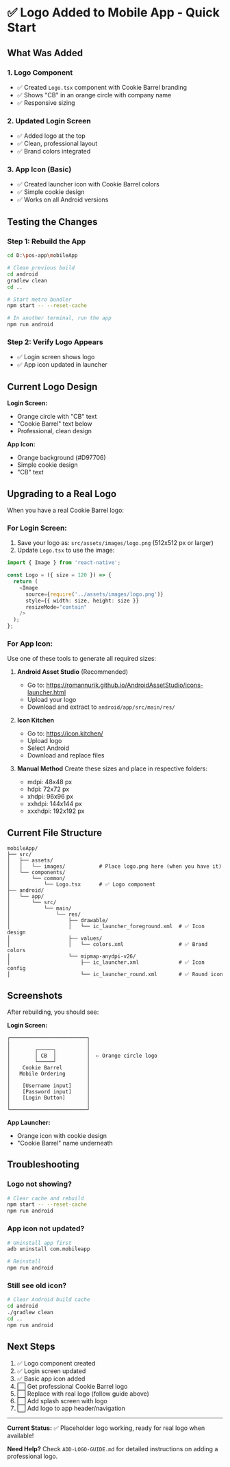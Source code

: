 # ✅ Logo Added to Mobile App - Quick Start

## What Was Added

### 1. Logo Component
- ✅ Created `Logo.tsx` component with Cookie Barrel branding
- ✅ Shows "CB" in an orange circle with company name
- ✅ Responsive sizing

### 2. Updated Login Screen
- ✅ Added logo at the top
- ✅ Clean, professional layout
- ✅ Brand colors integrated

### 3. App Icon (Basic)
- ✅ Created launcher icon with Cookie Barrel colors
- ✅ Simple cookie design
- ✅ Works on all Android versions

## Testing the Changes

### Step 1: Rebuild the App

```bash
cd D:\pos-app\mobileApp

# Clean previous build
cd android
gradlew clean
cd ..

# Start metro bundler
npm start -- --reset-cache

# In another terminal, run the app
npm run android
```

### Step 2: Verify Logo Appears
- ✅ Login screen shows logo
- ✅ App icon updated in launcher

## Current Logo Design

**Login Screen:**
- Orange circle with "CB" text
- "Cookie Barrel" text below
- Professional, clean design

**App Icon:**
- Orange background (#D97706)
- Simple cookie design
- "CB" text

## Upgrading to a Real Logo

When you have a real Cookie Barrel logo:

### For Login Screen:
1. Save your logo as: `src/assets/images/logo.png` (512x512 px or larger)
2. Update `Logo.tsx` to use the image:

```typescript
import { Image } from 'react-native';

const Logo = ({ size = 120 }) => {
  return (
    <Image 
      source={require('../assets/images/logo.png')} 
      style={{ width: size, height: size }}
      resizeMode="contain"
    />
  );
};
```

### For App Icon:
Use one of these tools to generate all required sizes:

1. **Android Asset Studio** (Recommended)
   - Go to: https://romannurik.github.io/AndroidAssetStudio/icons-launcher.html
   - Upload your logo
   - Download and extract to `android/app/src/main/res/`

2. **Icon Kitchen**
   - Go to: https://icon.kitchen/
   - Upload logo
   - Select Android
   - Download and replace files

3. **Manual Method**
   Create these sizes and place in respective folders:
   - mdpi: 48x48 px
   - hdpi: 72x72 px
   - xhdpi: 96x96 px
   - xxhdpi: 144x144 px
   - xxxhdpi: 192x192 px

## Current File Structure

```
mobileApp/
├── src/
│   ├── assets/
│   │   └── images/           # Place logo.png here (when you have it)
│   └── components/
│       └── common/
│           └── Logo.tsx      # ✅ Logo component
├── android/
│   └── app/
│       └── src/
│           └── main/
│               └── res/
│                   ├── drawable/
│                   │   └── ic_launcher_foreground.xml  # ✅ Icon design
│                   ├── values/
│                   │   └── colors.xml                  # ✅ Brand colors
│                   └── mipmap-anydpi-v26/
│                       ├── ic_launcher.xml             # ✅ Icon config
│                       └── ic_launcher_round.xml       # ✅ Round icon
```

## Screenshots

After rebuilding, you should see:

**Login Screen:**
```
┌─────────────────────────┐
│                         │
│        ┌─────┐          │
│        │ CB  │          │  ← Orange circle logo
│        └─────┘          │
│    Cookie Barrel        │
│   Mobile Ordering       │
│                         │
│    [Username input]     │
│    [Password input]     │
│    [Login Button]       │
│                         │
└─────────────────────────┘
```

**App Launcher:**
- Orange icon with cookie design
- "Cookie Barrel" name underneath

## Troubleshooting

### Logo not showing?
```bash
# Clear cache and rebuild
npm start -- --reset-cache
npm run android
```

### App icon not updated?
```bash
# Uninstall app first
adb uninstall com.mobileapp

# Reinstall
npm run android
```

### Still see old icon?
```bash
# Clear Android build cache
cd android
./gradlew clean
cd ..
npm run android
```

## Next Steps

1. ✅ Logo component created
2. ✅ Login screen updated
3. ✅ Basic app icon added
4. ⬜ Get professional Cookie Barrel logo
5. ⬜ Replace with real logo (follow guide above)
6. ⬜ Add splash screen with logo
7. ⬜ Add logo to app header/navigation

---

**Current Status:** ✅ Placeholder logo working, ready for real logo when available!

**Need Help?** Check `ADD-LOGO-GUIDE.md` for detailed instructions on adding a professional logo.
